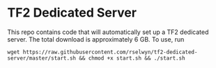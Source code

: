 # TF2 Dedicated Server

This repo contains code that will automatically set up a TF2 dedicated server.  The total download is approximately 6 GB.  To use, run

```
wget https://raw.githubusercontent.com/rselwyn/tf2-dedicated-server/master/start.sh && chmod +x start.sh && ./start.sh
```